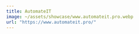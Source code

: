 ```yaml
---
title: AutomateIT
image: ~/assets/showcase/www.automateit.pro.webp
url: "https://www.automateit.pro/"
---
```

